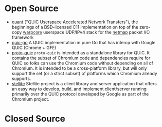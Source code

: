# Open Source

- [quant](https://github.com/NTAP/quant) ("QUIC Userspace Accelerated Network Transfers"), the beginnings of a BSD-licensed C11 implementation on top of the zero-copy [warpcore](https://github.com/NTAP/warpcore) userspace UDP/IPv4 stack for the [netmap](http://info.iet.unipi.it/~luigi/netmap/) packet I/O framework
- [quic-go](https://github.com/lucas-clemente/quic-go) A QUIC implementation in pure Go that has interop with Google QUIC (Chrome + GFE)
- [proto-quic](https://github.com/google/proto-quic) `proto-quic` is intended as a standalone library for QUIC.
It contains the subset of Chromium code and dependencies require for QUIC so folks can use the Chromium code without depending on all of Chromium. It is intended to be a cross-platform library, but will only support the set (or a strict subset) of platforms which Chromium already supports.
- [stellite](https://github.com/line/stellite) Stellite project is a client library and server application that offers an easy way to develop, build, and implement client/server running primarily over the QUIC protocol developed by Google as part of the Chromium project.

# Closed Source